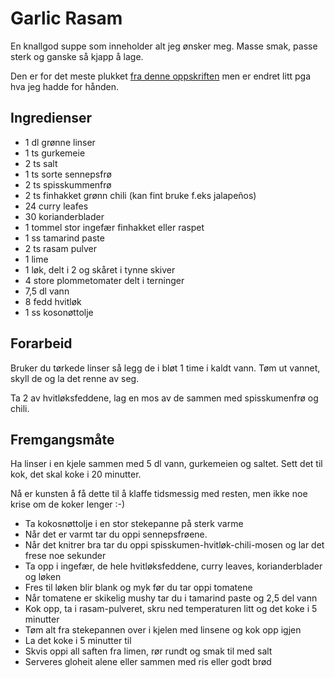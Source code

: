 # Garlic Rasam

En knallgod suppe som inneholder alt jeg ønsker meg. Masse smak, passe sterk og ganske så kjapp å lage.

Den er for det meste plukket [fra denne oppskriften](https://holycowvegan.net/garlic-rasam-spicy-dal-soup) men er endret litt pga hva jeg hadde for hånden.

## Ingredienser

- 1 dl grønne linser
- 1 ts gurkemeie
- 2 ts salt
- 1 ts sorte sennepsfrø
- 2 ts spisskummenfrø
- 2 ts finhakket grønn chili (kan fint bruke f.eks jalapeños)
- 24 curry leafes
- 30 korianderblader
- 1 tommel stor ingefær finhakket eller raspet
- 1 ss tamarind paste
- 2 ts rasam pulver
- 1 lime
- 1 løk, delt i 2 og skåret i tynne skiver
- 4 store plommetomater delt i terninger
- 7,5 dl vann
- 8 fedd hvitløk
- 1 ss kosonøttolje

## Forarbeid

Bruker du tørkede linser så legg de i bløt 1 time i kaldt vann.
Tøm ut vannet, skyll de og la det renne av seg.

Ta 2 av hvitløksfeddene, lag en mos av de sammen med spisskumenfrø og chili.

## Fremgangsmåte

Ha linser i en kjele sammen med 5 dl vann, gurkemeien og saltet.
Sett det til kok, det skal koke i 20 minutter.

Nå er kunsten å få dette til å klaffe tidsmessig med resten, men ikke noe krise om de koker lenger :-)

- Ta kokosnøttolje i en stor stekepanne på sterk varme
- Når det er varmt tar du oppi sennepsfrøene.
- Når det knitrer bra tar du oppi spisskumen-hvitløk-chili-mosen og lar det frese noe sekunder
- Ta opp i ingefær, de hele hvitløksfeddene, curry leaves, korianderblader og løken
- Fres til løken blir blank og myk før du tar oppi tomatene
- Når tomatene er skikelig mushy tar du i tamarind paste og 2,5 del vann
- Kok opp, ta i rasam-pulveret, skru ned temperaturen litt og det koke i 5 minutter
- Tøm alt fra stekepannen over i kjelen med linsene og kok opp igjen
- La det koke i 5 minutter til
- Skvis oppi all saften fra limen, rør rundt og smak til med salt
- Serveres gloheit alene eller sammen med ris eller godt brød
